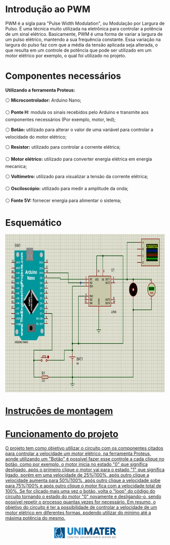 # Introdução ao PWM
PWM é a sigla para "Pulse Width Modulation", ou Modulação por Largura de Pulso. É uma técnica muito utilizada na eletrônica para controlar a potência de um sinal elétrico. Basicamente, PWM é uma forma de variar a largura de um pulso elétrico, mantendo a sua frequência constante. Essa variação na largura do pulso faz com que a média da tensão aplicada seja alterada, o que resulta em um controle de potência que pode ser utilizado em um motor elétrico por exemplo, o qual foi utilizado no projeto.

# Componentes necessários

**Utilizando a ferramenta Proteus:**

⚪ **Microcontrolador:** Arduino Nano;

⚪ **Ponte H:** modula os sinais recebidos pelo Arduino e transmite aos componentes necessários (Por exemplo, motor, led);

⚪ **Botão:** utilizado para alterar o valor de uma variável para controlar a velocidade do motor elétrico;

⚪ **Resistor:** utilizado para controlar a corrente elétrica;

⚪ **Motor elétrico:** utilizado para converter energia elétrica em energia mecanica;

⚪ **Voltímetro:** utilizado para visualizar a tensão da corrente elétrica;

⚪ **Osciloscópio:** utilizado para medir a amplitude da onda;

⚪ **Fonte 5V:** fornecer energia para alimentar o sistema;

# Esquemático

<div align=center>
<a href="https://github.com/MarcoAndradee">
<img height="500em" src="./assets/img/esquematico.png">
</div>

# Instruções de montagem


# Funcionamento do projeto

O projeto tem como objetivo utilizar o circuito com os componentes citados para controlar a velocidade um motor elétrico, na ferramenta Proteus, aonde utilizando um "Botão" é possível fazer esse controle a cada clique no botão, como por exemplo, o motor inicia no estado "0" que significa desligado, após o primeiro clique o motor vai para o estado "1" que significa ligado, porém em uma velocidade de 25%|100%, após outro clique a velocidade aumenta para 50%|100%, após outro clique a velocidade sobe para 75%|100% e após outro clique o motor fica com a velocidade total de 100%. Se for clicado mais uma vez o botão, volta o "loop" do código do circuito tornando o estado do motor "0" novamente e desligando-o, sendo possível repetir o processo quantas vezes for necessário. Em resumo, o objetivo do circuito é ter a possibilidade de controlar a velocidade de um motor elétrico em diferentes formas, podendo utilizar do mínimo até a máxima potência do mesmo.

<div align=center>
<a href="https://github.com/MarcoAndradee">
<img height="50em" src="./assets/img/unimater.png">
</div>